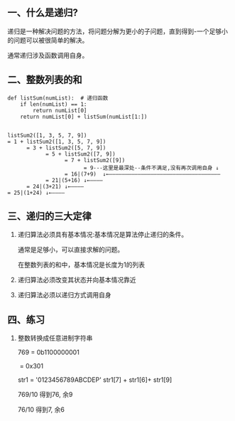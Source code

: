 ## 一、什么是递归?

递归是一种解决问题的方法，将问题分解为更小的子问题，直到得到-一个足够小的问题可以被很简单的解决。

通常递归涉及函数调用自身。

## 二、整数列表的和

```
def listSum(numList):  # 递归函数
    if len(numList) == 1:
        return numList[0]
    return numList[0] + listSum(numList[1:])


listSum2([1, 3, 5, 7, 9])
= 1 + listSum2([1, 3, 5, 7, 9])
      = 3 + listSum2([5, 7, 9])
            = 5 + listSum2([7, 9])
                  = 7 + listSum2([9])
                        = 9---这里是最深处--条件不满足,没有再次调用自身 ↓
                  = 16|(7+9)  ↓←———————————————————————————————————
            = 21|(5+16) ↓←————
      = 24|(3+21) ↓←————
= 25|(1+24) ↓←————
```

## 三、递归的三大定律

1. 递归算法必须具有基本情况:基本情况是算法停止递归的条件。

   通常是足够小，可以直接求解的问题。

   在整数列表的和中，基本情况是长度为1的列表

2. 递归算法必须改变其状态并向基本情况靠近

3. 递归算法必须以递归方式调用自身

## 四、练习

1. 整数转换成任意进制字符串

   769  = 0b1100000001

   ​		= 0x301

   str1 = '0123456789ABCDEP'   str1[7] + str1[6]+ str1[9]

   

   769/10  得到76,  余9

   76/10  得到7,  余6